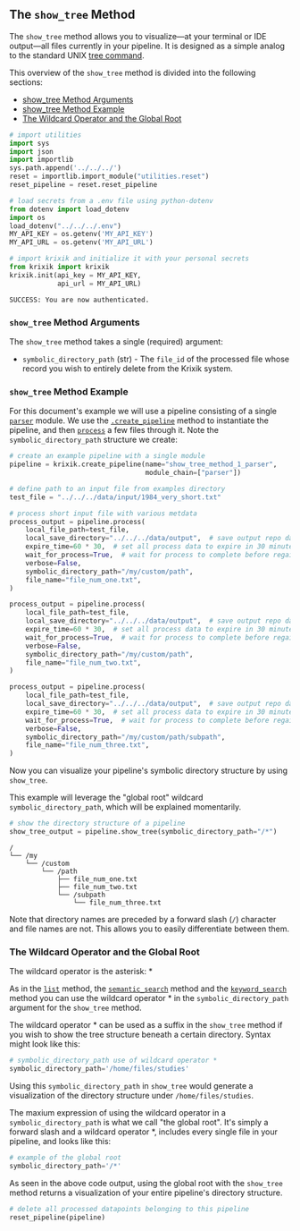 ## The `show_tree` Method

The `show_tree` method allows you to visualize—at your terminal or IDE output—all files currently in your pipeline.  It is designed as a simple analog to the standard UNIX [tree command](https://www.tecmint.com/linux-tree-command-examples/).

This overview of the `show_tree` method is divided into the following sections:

- [show_tree Method Arguments](#show_tree-method-arguments)
- [show_tree Method Example](#show_tree-method-example)
- [The Wildcard Operator and the Global Root](#the-wildcard-operator-and-the-global-root)


```python
# import utilities
import sys 
import json
import importlib
sys.path.append('../../../')
reset = importlib.import_module("utilities.reset")
reset_pipeline = reset.reset_pipeline

# load secrets from a .env file using python-dotenv
from dotenv import load_dotenv
import os
load_dotenv("../../../.env")
MY_API_KEY = os.getenv('MY_API_KEY')
MY_API_URL = os.getenv('MY_API_URL')

# import krixik and initialize it with your personal secrets
from krixik import krixik
krixik.init(api_key = MY_API_KEY, 
            api_url = MY_API_URL)
```

    SUCCESS: You are now authenticated.


### `show_tree` Method Arguments

The `show_tree` method takes a single (required) argument:

- `symbolic_directory_path` (str) - The `file_id` of the processed file whose record you wish to entirely delete from the Krixik system.

### `show_tree` Method Example

For this document's example we will use a pipeline consisting of a single [`parser`](../../modules/support_function_modules/parser_module.md) module.  We use the [`.create_pipeline`](../pipeline_creation/create_pipeline.md) method to instantiate the pipeline, and then [`process`](../parameters_processing_files_through_pipelines/process_method.md) a few files through it. Note the `symbolic_directory_path` structure we create:


```python
# create an example pipeline with a single module
pipeline = krixik.create_pipeline(name="show_tree_method_1_parser",
                                  module_chain=["parser"])

# define path to an input file from examples directory
test_file = "../../../data/input/1984_very_short.txt"

# process short input file with various metdata
process_output = pipeline.process(
    local_file_path=test_file,
    local_save_directory="../../../data/output",  # save output repo data output subdir
    expire_time=60 * 30,  # set all process data to expire in 30 minutes
    wait_for_process=True,  # wait for process to complete before regaining ide
    verbose=False,
    symbolic_directory_path="/my/custom/path",
    file_name="file_num_one.txt",
)

process_output = pipeline.process(
    local_file_path=test_file,
    local_save_directory="../../../data/output",  # save output repo data output subdir
    expire_time=60 * 30,  # set all process data to expire in 30 minutes
    wait_for_process=True,  # wait for process to complete before regaining ide
    verbose=False,
    symbolic_directory_path="/my/custom/path",
    file_name="file_num_two.txt",
)

process_output = pipeline.process(
    local_file_path=test_file,
    local_save_directory="../../../data/output",  # save output repo data output subdir
    expire_time=60 * 30,  # set all process data to expire in 30 minutes
    wait_for_process=True,  # wait for process to complete before regaining ide
    verbose=False,
    symbolic_directory_path="/my/custom/path/subpath",
    file_name="file_num_three.txt",
)
```

Now you can visualize your pipeline's symbolic directory structure by using `show_tree`.

This example will leverage the "global root" wildcard `symbolic_directory_path`, which will be explained momentarily.


```python
# show the directory structure of a pipeline
show_tree_output = pipeline.show_tree(symbolic_directory_path="/*")
```

    /
    └── /my
        └── /custom
            └── /path
                ├── file_num_one.txt
                ├── file_num_two.txt
                └── /subpath
                    └── file_num_three.txt


Note that directory names are preceded by a forward slash (`/`) character and file names are not. This allows you to easily differentiate between them.

### The Wildcard Operator and the Global Root

The wildcard operator is the asterisk: *

As in the [`list`](list_method.md) method, the [`semantic_search`](../search_methods/semantic_search_method.md) method and the [`keyword_search`](../search_methods/keyword_search_method.md) method you can use the wildcard operator * in the `symbolic_directory_path` argument for the `show_tree` method.

The wildcard operator * can be used as a suffix in the `show_tree` method if you wish to show the tree structure beneath a certain directory. Syntax might look like this:

```python
# symbolic_directory_path use of wildcard operator *
symbolic_directory_path='/home/files/studies'
```

Using this `symbolic_directory_path` in `show_tree` would generate a visualization of the directory structure under `/home/files/studies`.

The maxium expression of using the wildcard operator in a `symbolic_directory_path` is what we call "the global root". It's simply a forward slash and a wildcard operator *, includes every single file in your pipeline, and looks like this:

```python
# example of the global root
symbolic_directory_path='/*'
```

As seen in the above code output, using the global root with the `show_tree` method returns a visualization of your entire pipeline's directory structure.


```python
# delete all processed datapoints belonging to this pipeline
reset_pipeline(pipeline)
```
